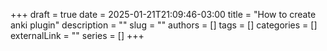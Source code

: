 +++ 
draft = true
date = 2025-01-21T21:09:46-03:00
title = "How to create anki plugin"
description = ""
slug = ""
authors = []
tags = []
categories = []
externalLink = ""
series = []
+++

